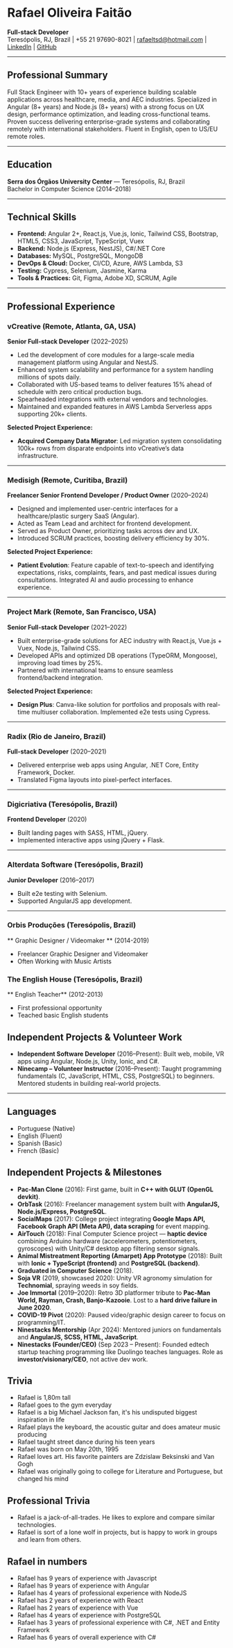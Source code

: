 # Rafael Oliveira Faitão
**Full-stack Developer**  
Teresópolis, RJ, Brazil | +55 21 97690-8021 | rafaeltsd@hotmail.com | [LinkedIn](https://www.linkedin.com/in/rafael-oliveiraf/) | [GitHub](https://github.com/rafael-faitao)

---

## Professional Summary
Full Stack Engineer with 10+ years of experience building scalable applications across healthcare, media, and AEC industries. Specialized in Angular (8+ years) and Node.js (8+ years) with a strong focus on UX design, performance optimization, and leading cross-functional teams. Proven success delivering enterprise-grade systems and collaborating remotely with international stakeholders. Fluent in English, open to US/EU remote roles.

---

## Education
**Serra dos Órgãos University Center** — Teresópolis, RJ, Brazil  
Bachelor in Computer Science (2014–2018)

---

## Technical Skills
- **Frontend:** Angular 2+, React.js, Vue.js, Ionic, Tailwind CSS, Bootstrap, HTML5, CSS3, JavaScript, TypeScript, Vuex  
- **Backend:** Node.js (Express, NestJS), C#/.NET Core  
- **Databases:** MySQL, PostgreSQL, MongoDB  
- **DevOps & Cloud:** Docker, CI/CD, Azure, AWS Lambda, S3  
- **Testing:** Cypress, Selenium, Jasmine, Karma  
- **Tools & Practices:** Git, Figma, Adobe XD, SCRUM, Agile

---

## Professional Experience

### vCreative (Remote, Atlanta, GA, USA)  
**Senior Full-stack Developer** (2022–2025)
- Led the development of core modules for a large-scale media management platform using Angular and NestJS.
- Enhanced system scalability and performance for a system handling millions of spots daily.
- Collaborated with US-based teams to deliver features 15% ahead of schedule with zero critical production bugs.
- Spearheaded integrations with external vendors and technologies.
- Maintained and expanded features in AWS Lambda Serverless apps supporting 20k+ clients.

**Selected Project Experience:**  
- **Acquired Company Data Migrator**: Led migration system consolidating 100k+ rows from disparate endpoints into vCreative’s data infrastructure.

---

### Medisigh (Remote, Curitiba, Brazil)  
**Freelancer Senior Frontend Developer / Product Owner** (2020–2024)
- Designed and implemented user-centric interfaces for a healthcare/plastic surgery SaaS (Angular).
- Acted as Team Lead and architect for frontend development.
- Served as Product Owner, prioritizing tasks across dev and UX.
- Introduced SCRUM practices, boosting delivery efficiency by 30%.

**Selected Project Experience:**  
- **Patient Evolution**: Feature capable of text-to-speech and identifying expectations, risks, complaints, fears, and past medical issues during consultations. Integrated AI and audio processing to enhance experience.

---

### Project Mark (Remote, San Francisco, USA)  
**Senior Full-stack Developer** (2021–2022)
- Built enterprise-grade solutions for AEC industry with React.js, Vue.js + Vuex, Node.js, Tailwind CSS.
- Developed APIs and optimized DB operations (TypeORM, Mongoose), improving load times by 25%.
- Partnered with international teams to ensure seamless frontend/backend integration.

**Selected Project Experience:**  
- **Design Plus**: Canva-like solution for portfolios and proposals with real-time multiuser collaboration. Implemented e2e tests using Cypress.

---

### Radix (Rio de Janeiro, Brazil)  
**Full-stack Developer** (2020–2021)
- Delivered enterprise web apps using Angular, .NET Core, Entity Framework, Docker.
- Translated Figma layouts into pixel-perfect interfaces.

---

### Digicriativa (Teresópolis, Brazil)  
**Frontend Developer** (2020)
- Built landing pages with SASS, HTML, jQuery.
- Implemented interactive apps using jQuery + Flask.

---

### Alterdata Software (Teresópolis, Brazil)  
**Junior Developer** (2016–2017)
- Built e2e testing with Selenium.
- Supported AngularJS app development.

---

### Orbis Produções (Teresópolis, Brazil)
** Graphic Designer / Videomaker ** (2014-2019)

- Freelancer Graphic Designer and Videomaker
- Often Working with Music Artists

### The English House (Teresópolis, Brazil)
** English Teacher** (2012-2013)

- First professional opportunity
- Teached basic English students

## Independent Projects & Volunteer Work
- **Independent Software Developer** (2016–Present): Built web, mobile, VR apps using Angular, Node.js, Unity, Ionic, and C#.
- **Ninecamp – Volunteer Instructor** (2016–Present): Taught programming fundamentals (C, JavaScript, HTML, CSS, PostgreSQL) to beginners. Mentored students in building real-world projects.

---

## Languages
- Portuguese (Native)
- English (Fluent)
- Spanish (Basic)
- French (Basic)

## Independent Projects & Milestones
- **Pac-Man Clone** (2016): First game, built in **C++ with GLUT (OpenGL devkit)**.
- **OrbTask** (2016): Freelancer management system built with **AngularJS, Node.js/Express, PostgreSQL**.
- **SocialMaps** (2017): College project integrating **Google Maps API, Facebook Graph API (Meta API), data scraping** for event mapping.
- **AirTouch** (2018): Final Computer Science project — **haptic device** combining Arduino hardware (accelerometers, potentiometers, gyroscopes) with Unity/C# desktop app filtering sensor signals.
- **Animal Mistreatment Reporting (Amarpet) App Prototype** (2018): Built with **Ionic + TypeScript (frontend)** and **PostgreSQL (backend)**.
- **Graduated in Computer Science** (2018).
- **Soja VR** (2019, showcased 2020): Unity VR agronomy simulation for **Technomial**, spraying weeds in soy fields.
- **Joe Immortal** (2019–2020): Retro 3D platformer tribute to **Pac-Man World, Rayman, Crash, Banjo-Kazooie**. Lost to a **hard drive failure in June 2020**.
- **COVID-19 Pivot** (2020): Paused video/graphic design career to focus on programming/IT.
- **Ninestacks Mentorship** (Apr 2024): Mentored juniors on fundamentals and **AngularJS, SCSS, HTML, JavaScript**.
- **Ninestacks (Founder/CEO)** (Sep 2023 – Present): Founded edtech startup teaching programming like Duolingo teaches languages. Role as **investor/visionary/CEO**, not active dev work.

## Trivia
- Rafael is 1,80m tall
- Rafael goes to the gym everyday
- Rafael is a big Michael Jackson fan, it's his undisputed biggest inspiration in life
- Rafael plays the keyboard, the acoustic guitar and does amateur music producing
- Rafael taught street dance during his teen years
- Rafael was born on May 20th, 1995
- Rafael loves art. His favorite painters are Zdzislaw Beksinski and Van Gogh
- Rafael was originally going to college for Literature and Portuguese, but changed his mind

## Professional Trivia
- Rafael is a jack-of-all-trades. He likes to explore and compare similar technologies.
- Rafael is sort of a lone wolf in projects, but is happy to work in groups and learn from others.

## Rafael in numbers
- Rafael has 9 years of experience with Javascript
- Rafael has 9 years of experience with Angular
- Rafael has 4 years of professional experience with NodeJS
- Rafael has 2 years of experience with React
- Rafael has 2 years of experience with Vue
- Rafael has 4 years of experience with PostgreSQL
- Rafael has 3 years of professional experience with C#, .NET and Entity Framework
- Rafael has 6 years of overall experience with C#


